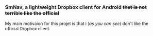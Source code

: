### SmNav, a lightweight Dropbox client for Android ~~that is not terrible like the official~~
My main motivaion for this projet is that i (*as you can see*) don't like the official Dropbox client.